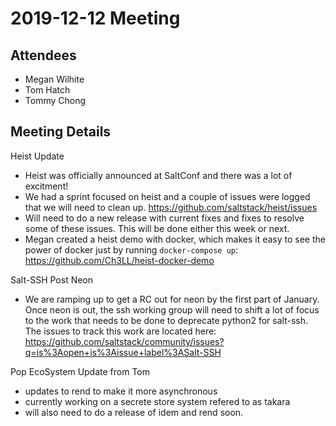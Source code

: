 # 2019-12-12 Meeting

## Attendees

* Megan Wilhite
* Tom Hatch
* Tommy Chong

## Meeting Details

Heist Update
 - Heist was officially announced at SaltConf and there was a lot of excitment!
 - We had a sprint focused on heist and a couple of issues were logged that
   we will need to clean up. https://github.com/saltstack/heist/issues
 - Will need to do a new release with current fixes and fixes to resolve
   some of these issues. This will be done either this week or next.
 - Megan created a heist demo with docker, which makes it easy to see the power
   of docker just by running `docker-compose up`:
     https://github.com/Ch3LL/heist-docker-demo

Salt-SSH Post Neon
 - We are ramping up to get a RC out for neon by the first part of January.
   Once neon is out, the ssh working group will need to shift a lot of focus
   to the work that needs to be done to deprecate python2 for salt-ssh. The
   issues to track this work are located here:
     https://github.com/saltstack/community/issues?q=is%3Aopen+is%3Aissue+label%3ASalt-SSH

Pop EcoSystem Update from Tom
 - updates to rend to make it more asynchronous
 - currently working on a secrete store system refered to as takara
 - will also need to do a release of idem and rend soon.
